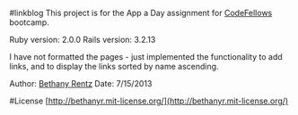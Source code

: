 #linkblog
This project is for the App a Day assignment for [CodeFellows](http://www.codefellows.org) bootcamp.

Ruby version: 2.0.0
Rails version: 3.2.13

I have not formatted the pages - just implemented the functionality to add links, and to display the links sorted by name ascending.

Author: [Bethany Rentz](http://github.com/bethanyr)
Date: 7/15/2013

#License
[http://bethanyr.mit-license.org/](http://bethanyr.mit-license.org/)
